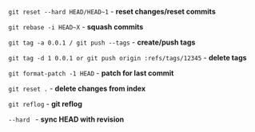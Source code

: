 ```git reset --hard HEAD/HEAD~1``` - **reset changes/reset commits**

```git rebase -i HEAD~X``` -  **squash commits**

```git tag -a 0.0.1 / git push --tags```  - **create/push tags**

```git tag -d 1 0.0.1 or git push origin :refs/tags/12345``` -  **delete tags**

```git format-patch -1 HEAD``` - **patch for last commit**

```git reset .``` - **delete changes from index**

```git reflog``` - **git reflog**

```--hard ``` - **sync HEAD with revision**
